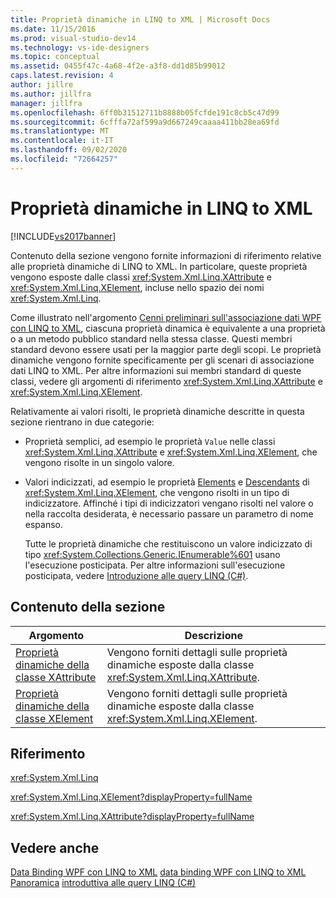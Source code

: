```yaml
---
title: Proprietà dinamiche in LINQ to XML | Microsoft Docs
ms.date: 11/15/2016
ms.prod: visual-studio-dev14
ms.technology: vs-ide-designers
ms.topic: conceptual
ms.assetid: 0455f47c-4a68-4f2e-a3f8-dd1d85b99012
caps.latest.revision: 4
author: jillre
ms.author: jillfra
manager: jillfra
ms.openlocfilehash: 6ff0b31512711b8888b05fcfde191c8cb5c47d99
ms.sourcegitcommit: 6cfffa72af599a9d667249caaaa411bb28ea69fd
ms.translationtype: MT
ms.contentlocale: it-IT
ms.lasthandoff: 09/02/2020
ms.locfileid: "72664257"
---
```

# <a name="linq-to-xml-dynamic-properties"></a>Proprietà dinamiche in LINQ to XML
[!INCLUDE[vs2017banner](../includes/vs2017banner.md)]

Contenuto della sezione vengono fornite informazioni di riferimento relative alle proprietà dinamiche di LINQ to XML. In particolare, queste proprietà vengono esposte dalle classi <xref:System.Xml.Linq.XAttribute> e <xref:System.Xml.Linq.XElement>, incluse nello spazio dei nomi <xref:System.Xml.Linq>.

 Come illustrato nell'argomento [Cenni preliminari sull'associazione dati WPF con LINQ to XML](../designers/wpf-data-binding-with-linq-to-xml-overview.md), ciascuna proprietà dinamica è equivalente a una proprietà o a un metodo pubblico standard nella stessa classe. Questi membri standard devono essere usati per la maggior parte degli scopi. Le proprietà dinamiche vengono fornite specificamente per gli scenari di associazione dati LINQ to XML. Per altre informazioni sui membri standard di queste classi, vedere gli argomenti di riferimento <xref:System.Xml.Linq.XAttribute> e <xref:System.Xml.Linq.XElement>.

 Relativamente ai valori risolti, le proprietà dinamiche descritte in questa sezione rientrano in due categorie:

- Proprietà semplici, ad esempio le proprietà `Value` nelle classi <xref:System.Xml.Linq.XAttribute> e <xref:System.Xml.Linq.XElement>, che vengono risolte in un singolo valore.

- Valori indicizzati, ad esempio le proprietà [Elements](../designers/elements-xelement-dynamic-property.md) e [Descendants](../designers/descendants-xelement-dynamic-property.md) di <xref:System.Xml.Linq.XElement>, che vengono risolti in un tipo di indicizzatore. Affinché i tipi di indicizzatori vengano risolti nel valore o nella raccolta desiderata, è necessario passare un parametro di nome espanso.

  Tutte le proprietà dinamiche che restituiscono un valore indicizzato di tipo <xref:System.Collections.Generic.IEnumerable%601> usano l'esecuzione posticipata. Per altre informazioni sull'esecuzione posticipata, vedere [Introduzione alle query LINQ (C#)](https://msdn.microsoft.com/library/37895c02-268c-41d5-be39-f7d936fa88a8).

## <a name="in-this-section"></a>Contenuto della sezione

|Argomento|Descrizione|
|-----------|-----------------|
|[Proprietà dinamiche della classe XAttribute](../designers/xattribute-class-dynamic-properties.md)|Vengono forniti dettagli sulle proprietà dinamiche esposte dalla classe <xref:System.Xml.Linq.XAttribute>.|
|[Proprietà dinamiche della classe XElement](../designers/xelement-class-dynamic-properties.md)|Vengono forniti dettagli sulle proprietà dinamiche esposte dalla classe <xref:System.Xml.Linq.XElement>.|

## <a name="reference"></a>Riferimento
 <xref:System.Xml.Linq>

 <xref:System.Xml.Linq.XElement?displayProperty=fullName>

 <xref:System.Xml.Linq.XAttribute?displayProperty=fullName>

## <a name="see-also"></a>Vedere anche
 [Data Binding WPF con LINQ to XML](../designers/wpf-data-binding-with-linq-to-xml.md) [data binding WPF con LINQ to XML Panoramica](../designers/wpf-data-binding-with-linq-to-xml-overview.md) [introduttiva alle query LINQ (C#)](https://msdn.microsoft.com/library/37895c02-268c-41d5-be39-f7d936fa88a8)
